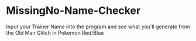 # MissingNo-Name-Checker
Input your Trainer Name into the program and see what you'll generate from the Old Man Glitch in Pokemon Red/Blue
